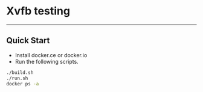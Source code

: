# Xvfb testing

---

## Quick Start

- Install docker.ce or docker.io
- Run the following scripts. 
```bash
./build.sh
./run.sh
docker ps -a 
```



